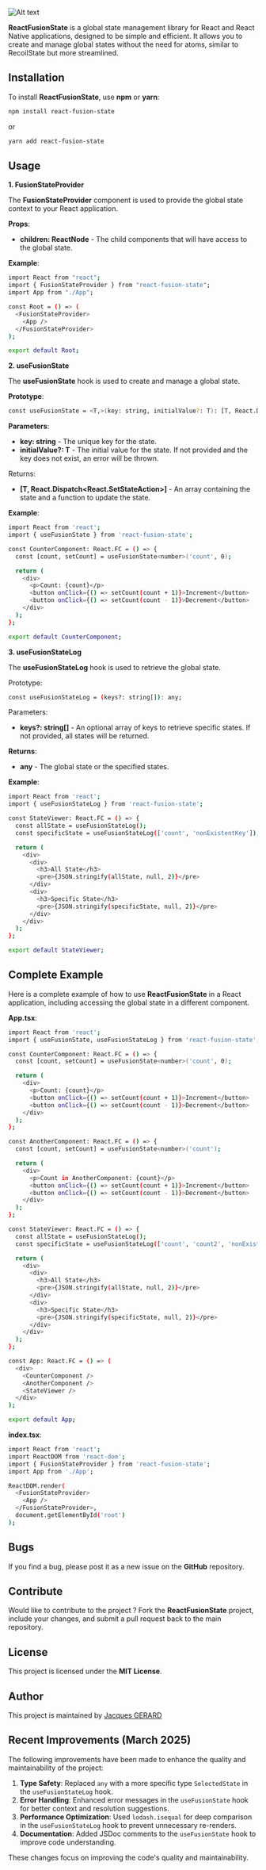 ![Alt text](images/react-fusion-state.png)

**ReactFusionState** is a global state management library for React and React Native applications, designed to be simple and efficient.
It allows you to create and manage global states without the need for atoms, similar to RecoilState but more streamlined.

## Installation

To install **ReactFusionState**, use **npm** or **yarn**:

```bash
npm install react-fusion-state
```

or

```bash
yarn add react-fusion-state
```

## Usage

**1. FusionStateProvider**

The **FusionStateProvider** component is used to provide the global state context to your React application.

**Props**:

- **children: ReactNode** - The child components that will have access to the global state.

**Example**:

```bash
import React from "react";
import { FusionStateProvider } from "react-fusion-state";
import App from "./App";

const Root = () => (
  <FusionStateProvider>
    <App />
  </FusionStateProvider>
);

export default Root;
```

**2. useFusionState**

The **useFusionState** hook is used to create and manage a global state.

**Prototype**:

```bash
const useFusionState = <T,>(key: string, initialValue?: T): [T, React.Dispatch<React.SetStateAction<T>>];
```

**Parameters**:

- **key: string** - The unique key for the state.
- **initialValue?: T** - The initial value for the state. If not provided and the key does not exist, an error will be thrown.

Returns:

- **[T, React.Dispatch<React.SetStateAction<T>>]** - An array containing the state and a function to update the state.

**Example**:

```bash
import React from 'react';
import { useFusionState } from 'react-fusion-state';

const CounterComponent: React.FC = () => {
  const [count, setCount] = useFusionState<number>('count', 0);

  return (
    <div>
      <p>Count: {count}</p>
      <button onClick={() => setCount(count + 1)}>Increment</button>
      <button onClick={() => setCount(count - 1)}>Decrement</button>
    </div>
  );
};

export default CounterComponent;
```

**3. useFusionStateLog**

The **useFusionStateLog** hook is used to retrieve the global state.

Prototype:

```bash
const useFusionStateLog = (keys?: string[]): any;
```

Parameters:

- **keys?: string[]** - An optional array of keys to retrieve specific states. If not provided, all states will be returned.

**Returns**:

- **any** - The global state or the specified states.

**Example**:

```bash
import React from 'react';
import { useFusionStateLog } from 'react-fusion-state';

const StateViewer: React.FC = () => {
  const allState = useFusionStateLog();
  const specificState = useFusionStateLog(['count', 'nonExistentKey']);

  return (
    <div>
      <div>
        <h3>All State</h3>
        <pre>{JSON.stringify(allState, null, 2)}</pre>
      </div>
      <div>
        <h3>Specific State</h3>
        <pre>{JSON.stringify(specificState, null, 2)}</pre>
      </div>
    </div>
  );
};

export default StateViewer;
```

## Complete Example

Here is a complete example of how to use **ReactFusionState** in a React application, including accessing the global state in a different component.

**App.tsx**:

```bash
import React from 'react';
import { useFusionState, useFusionStateLog } from 'react-fusion-state';

const CounterComponent: React.FC = () => {
  const [count, setCount] = useFusionState<number>('count', 0);

  return (
    <div>
      <p>Count: {count}</p>
      <button onClick={() => setCount(count + 1)}>Increment</button>
      <button onClick={() => setCount(count - 1)}>Decrement</button>
    </div>
  );
};

const AnotherComponent: React.FC = () => {
  const [count, setCount] = useFusionState<number>('count');

  return (
    <div>
      <p>Count in AnotherComponent: {count}</p>
      <button onClick={() => setCount(count + 1)}>Increment</button>
      <button onClick={() => setCount(count - 1)}>Decrement</button>
    </div>
  );
};

const StateViewer: React.FC = () => {
  const allState = useFusionStateLog();
  const specificState = useFusionStateLog(['count', 'count2', 'nonExistentKey']);

  return (
    <div>
      <div>
        <h3>All State</h3>
        <pre>{JSON.stringify(allState, null, 2)}</pre>
      </div>
      <div>
        <h3>Specific State</h3>
        <pre>{JSON.stringify(specificState, null, 2)}</pre>
      </div>
    </div>
  );
};

const App: React.FC = () => (
  <div>
    <CounterComponent />
    <AnotherComponent />
    <StateViewer />
  </div>
);

export default App;
```

**index.tsx**:

```bash
import React from 'react';
import ReactDOM from 'react-dom';
import { FusionStateProvider } from 'react-fusion-state';
import App from './App';

ReactDOM.render(
  <FusionStateProvider>
    <App />
  </FusionStateProvider>,
  document.getElementById('root')
);
```

## Bugs

If you find a bug, please post it as a new issue on the **GitHub** repository.

## Contribute

Would like to contribute to the project ?
Fork the **ReactFusionState** project, include your changes, and submit a pull request back to the main repository.

## License

This project is licensed under the **MIT License**.

## Author

This project is maintained by [Jacques GERARD](https://www.linkedin.com/in/jgerard/)

## Recent Improvements (March 2025)

The following improvements have been made to enhance the quality and maintainability of the project:

1. **Type Safety**: Replaced `any` with a more specific type `SelectedState` in the `useFusionStateLog` hook.
2. **Error Handling**: Enhanced error messages in the `useFusionState` hook for better context and resolution suggestions.
3. **Performance Optimization**: Used `lodash.isequal` for deep comparison in the `useFusionStateLog` hook to prevent unnecessary re-renders.
4. **Documentation**: Added JSDoc comments to the `useFusionState` hook to improve code understanding.

These changes focus on improving the code's quality and maintainability.
